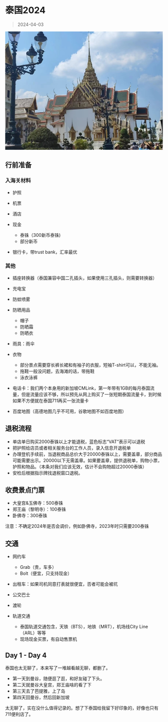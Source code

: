 # 泰国2024

> 2024-04-03

![img](pic/blogs/thailand/thailand2024.jpg)

## 行前准备

### 入海关材料

* 护照
* 机票
* 酒店
* 现金
  * 泰铢（300新币泰铢)
  * 部分新币

* 银行卡，带trust bank，汇率最优

### 其他

* 插座转换器（泰国兼容中国二孔插头，如果使用三孔插头，则需要转换器）
* 充电宝
* 防蚊喷雾
* 防晒用品
  * 帽子
  * 防晒霜
  * 防晒衣

* 雨具：雨伞
* 衣物
  * 部分景点需要穿长裤长裙和有袖子的衣服，短袖T-shirt可以，不能无袖。
  * 拖鞋一般没问题，去海滩的话，带拖鞋
  * 泳衣泳裤

* 电话卡：我们两个本身用的新加坡CMLink，第一年带有1GB的每月泰国流量，但是流量应该不够，所以预先从网上购买了一张短期泰国流量卡，到时候如果不方便就在泰国711再买一张流量卡
* 百度地图（高德地图几乎不可用，谷歌地图不如百度地图）



## 退税流程

* 单店单日购买2000泰铢以上才能退税，蓝色标志“VAT”表示可以退税
* 把护照给店员或者相关服务台的工作人员，录入信息开退税单
* 办理登机手续前，当退税商品总价大于20000泰铢以上，需要盖章，部分商品可能需要出示。20000以下无需盖章。如果要盖章，提供退税单，购物小票，护照和物品。（本条对我们应该无效，估计不会购物超过20000泰铢）
* 安检后根据指示牌找退税窗口退税。

## 收费景点门票

* 大皇宫&玉佛寺：500泰铢
* 郑王庙（黎明寺）：100泰铢
* 卧佛寺：300泰铢

注意：不确定2024年是否会调价，例如卧佛寺，2023年时只需要200泰铢

## 交通

* 网约车

  * Grab（贵，车多）
  * Bolt（便宜，只支持现金）

* 出租车：如果司机同意打表就很便宜，否者可能会被坑

* 公交巴士

* 渡轮

* 轨道交通

  * 泰国轨道交通包含，天铁（BTS），地铁（MRT），机场线City Line（ARL）等等
  * 现场现金买票，有自动售票机

  

## Day 1 - Day 4

泰国也太无聊了，本来写了一堆越看越无聊，都删了。

* 第一天到曼谷，随便逛了逛，和好友碰了下头。
* 第二天就曼谷大皇宫，郑王庙啥的看了下
* 第三天去了芭提雅，上了岛
* 第四天回曼谷，然后回新加坡

太无聊了，实在没什么值得记录的。想了下泰国给我留下好印象的，好像也只有711便利店了。
